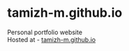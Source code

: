 # tamizh-m.github.io
Personal portfolio website <br>
Hosted at - [tamizh-m.github.io](https://tamizh-m.github.io/)
